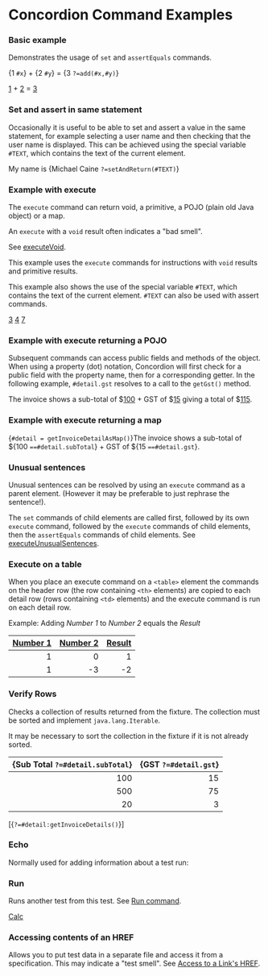 # Concordion Command Examples

### Basic example

Demonstrates the usage of `set` and `assertEquals` commands.

{1 `#x`} + {2 `#y`} = {3 `?=add(#x,#y)`}

[1](. "#x") + [2](. "#y") = [3](. "?=add(#x,#y)")

### Set and assert in same statement

Occasionally it is useful to be able to set and assert a value in the same statement, for example selecting a user name and then checking that the user name is displayed.
This can be achieved using the special variable `#TEXT`, which contains the text of the current element.

My name is {Michael Caine `?=setAndReturn(#TEXT)`}

### Example with execute

The `execute` command can return void, a primitive, a POJO (plain old Java object) or a map.

An `execute` with a `void` result often indicates a "bad smell".

See [executeVoid](http://concordion.org/Tutorial.html#executeVoid).

This example uses the `execute` commands for instructions with `void` results and primitive results.

This example also shows the use of the special variable `#TEXT`, which contains the text of the current element.
`#TEXT` can also be used with assert commands.

[3](. "`setMemory(#TEXT)`")
[4](. "`#result=addToMemory(#TEXT)`")
[7](. "`#result`")

### Example with execute returning a POJO

Subsequent commands can access public fields and methods of the object. When using a property (dot) notation,
Concordion will first check for a public field with the property name, then for a corresponding getter.
In the following example, `#detail.gst` resolves to a call to the `getGst()` method.

[](. "#detail = getInvoiceDetail()")The invoice shows a sub-total of
$[100](. "?=#detail.subTotal") + GST of
$[15](. "?=#detail.gst") giving a total of
$[115](. "?=#detail.calculateTotal()").

### Example with execute returning a map

{`#detail = getInvoiceDetailAsMap()`}The invoice shows a sub-total of
${100 `==#detail.subTotal`} + GST of
${15 `==#detail.gst`}.

### Unusual sentences

Unusual sentences can be resolved by using an `execute` command as a parent element.
(However it may be preferable to just rephrase the sentence!).

The `set` commands of child elements are called first,
followed by its own `execute` command,
followed by the `execute` commands of child elements,
then the `assertEquals` commands of child elements.
See [executeUnusualSentences](http://concordion.org/Tutorial.html#executeUnusualSentences).

<!-- TODO
<div class="example">
<span concordion:execute="#z3=add(#x3,#y3)">
<span concordion:assertEquals="#z3">11</span> = <span concordion:set="#x3">6</span> + <span concordion:set="#y3">5</span>.
</span>

<span concordion:execute="#z3=add(#x3,#y3)">
{11 `#z3`"} = {6 `#x3`} + {5 `#y3`}.
</span>

</div>
-->

### Execute on a table

When you place an execute command on a `<table>` element the commands on the header row
(the row containing `<th>` elements) are copied to each detail row (rows containing `<td>` elements)
and the execute  command is run on each detail row.

Example: Adding _Number 1_ to _Number 2_ equals the _Result_

| [Number 1](. "#x") | [Number 2](. "#y") | [Result](. "?=#z") |
| --------------: | --------------: | -------------: |
|               1 |               0 |              1 |
|               1 |              -3 |             -2 |
[](. "#z=add(#x, #y)")


### Verify Rows

Checks a collection of results returned from the fixture.
The collection must be sorted and implement `java.lang.Iterable`.

It may be necessary to sort the collection in the fixture if it is not already sorted.

| {Sub Total `?=#detail.subTotal`} | {GST `?=#detail.gst`} |
| ------------------------------: | -------------------: |
|                             100 |                   15 |
|                             500 |                   75 |
|                              20 |                    3 |
[{`?=#detail:getInvoiceDetails()`}]

### Echo

Normally used for adding information about a test run:

<!-- TODO
<div class="example">
Tests executed using <span concordion:echo="getBrowserDetails()"></span>.

Tests executed using {`echo getBrowserDetails()`}.
</div>
-->

### Run

Runs another test from this test. See [Run command](http://concordion.org/dist/1.3.1/test-output/concordion/spec/concordion/command/run/Run.html).

[Calc](Calc.html "run")

### Accessing contents of an HREF

Allows you to put test data in a separate file and access it from a specification.
This may indicate a "test smell".
See [Access to a Link's HREF](http://concordion.org/dist/1.3.1/test-output/concordion/spec/concordion/command/execute/AccessToLinkHref.html).


